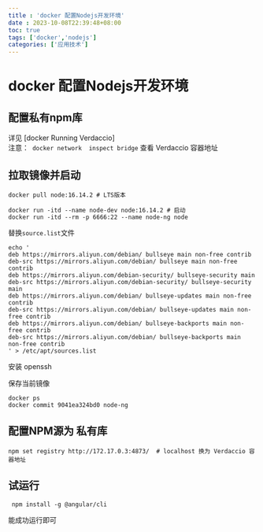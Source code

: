 ```yaml
---
title : 'docker 配置Nodejs开发环境'
date : 2023-10-08T22:39:48+08:00
toc: true
tags: ['docker','nodejs']
categories: ['应用技术']
---
```

# docker 配置Nodejs开发环境

## 配置私有npm库

详见 \[docker Running Verdaccio]\
注意：` docker network  inspect bridge` 查看 Verdaccio 容器地址

## 拉取镜像并启动

    docker pull node:16.14.2 # LTS版本

    docker run -itd --name node-dev node:16.14.2 # 启动
    docker run -itd --rm -p 6666:22 --name node-ng node  

替换`source.list`文件

    echo '
    deb https://mirrors.aliyun.com/debian/ bullseye main non-free contrib
    deb-src https://mirrors.aliyun.com/debian/ bullseye main non-free contrib
    deb https://mirrors.aliyun.com/debian-security/ bullseye-security main
    deb-src https://mirrors.aliyun.com/debian-security/ bullseye-security main
    deb https://mirrors.aliyun.com/debian/ bullseye-updates main non-free contrib
    deb-src https://mirrors.aliyun.com/debian/ bullseye-updates main non-free contrib
    deb https://mirrors.aliyun.com/debian/ bullseye-backports main non-free contrib
    deb-src https://mirrors.aliyun.com/debian/ bullseye-backports main non-free contrib
    ' > /etc/apt/sources.list

安装 openssh

保存当前镜像

    docker ps
    docker commit 9041ea324bd0 node-ng

## 配置NPM源为 私有库

    npm set registry http://172.17.0.3:4873/  # localhost 换为 Verdaccio 容器地址

## 试运行

     npm install -g @angular/cli

能成功运行即可
